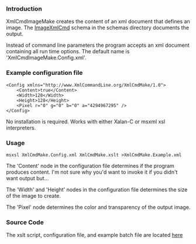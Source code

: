 ### Introduction ###

XmlCmdImageMake creates the content of an xml document that defines an image. The [ImageXmlCmd](http://code.google.com/p/xml-command-line/source/browse/schemas/ImageXmlCmd-schema.xsd) schema in the schemas directory documents the output.

Instead of command line parameters the program accepts an xml document containing all run time options. The default name is 'XmlCmdImageMake.Config.xml'.

### Example configuration file ###

```
<Config xmlns="http://www.XmlCommandLine.org/XmlCmdMake/1.0">
    <Content>true</Content>
    <Width>128</Width>
    <Height>128</Height>
    <Pixel r="0" g="0" b="0" a="4294967295" />
</Config>
```

No installation is required. Works with either Xalan-C or msxml xsl interpreters.

### Usage ###

```
msxsl XmlCmdMake.Config.xml XmlCmdMake.xslt >XmlCmdMake.Example.xml
```

The 'Content' node in the configuration file determines if the program produces content. I'm not sure why you'd want to invoke it if you didn't want output but...

The 'Width' and 'Height' nodes in the configuration file determines the size of the image to create.

The 'Pixel' node determines the color and transparency of the output image.


### Source Code ###

The xslt script, configuration file, and example batch file are located [here](http://code.google.com/p/xml-command-line/source/browse/#git%2FXmlCmdImageMake)